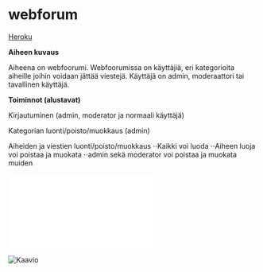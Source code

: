 # webforum

[Heroku](https://warm-anchorage-65897.herokuapp.com/)

**Aiheen kuvaus**

Aiheena on webfoorumi. Webfoorumissa on käyttäjiä, eri kategorioita aiheille joihin voidaan jättää viestejä. Käyttäjä on admin, moderaattori tai tavallinen käyttäjä.

**Toiminnot (alustavat)**

Kirjautuminen (admin, moderator ja normaali käyttäjä)

Kategorian luonti/poisto/muokkaus (admin)

Aiheiden ja viestien luonti/poisto/muokkaus
⋅⋅Kaikki voi luoda
⋅⋅Aiheen luoja voi poistaa ja muokata
⋅⋅admin sekä moderator voi poistaa ja muokata muiden

![Tuntikirjanpito](/dokumentaatio/tuntikirjanpito.md)

![Kaavio](/dokumentaatio/KAAVIO.png)
